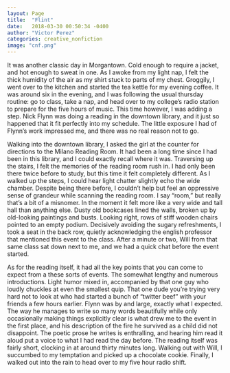 ```yaml
---
layout: Page
title:  "Flint"
date:   2018-03-30 00:50:34 -0400
author: "Victor Perez"
categories: creative_nonfiction
image: "cnf.png"
---
```

It was another classic day in Morgantown. Cold enough to require a jacket, and hot enough to sweat in one. As I awoke from my light nap, I felt the thick humidity of the air as my shirt stuck to parts of my chest. Groggily, I went over to the kitchen and started the tea kettle for my evening coffee. It was around six in the evening, and I was following the usual thursday routine: go to class, take a nap, and head over to my college’s radio station to prepare for the five hours of music. This time however, I was adding a step. Nick Flynn was doing a reading in the downtown library, and it just so happened that it fit perfectly into my schedule. The little exposure I had of Flynn’s work impressed me, and there was no real reason not to go.

Walking into the downtown library, I asked the girl at the counter for directions to the Milano Reading Room. It had been a long time since I had been in this library, and I could exactly recall where it was. Traversing up the stairs, I felt the memories of the reading room rush in. I had only been there twice before to study, but this time it felt completely different. As I walked up the steps, I could hear light chatter slightly echo the wide chamber. Despite being there before,  I couldn’t help but feel an oppressive sense of grandeur while scanning the reading room. I say “room,” but really that’s a bit of a misnomer. In the moment it felt more like a very wide and tall hall than anything else. Dusty old bookcases lined the walls, broken up by old-looking paintings and busts. Looking right, rows of stiff wooden chairs pointed to an empty podium. Decisively avoiding the sugary refreshments, I took a seat in the back row, quietly acknowledging the english professor that mentioned this event to the class. After a minute or two, Will from that same class sat down next to me, and we had a quick chat before the event started.

As for the reading itself, it had all the key points that you can come to expect from a these sorts of events. The somewhat lengthy and numerous introductions. Light humor mixed in, accompanied by that one guy who loudly chuckles at even the smallest quip. That one dude you’re trying very hard not to look at who had started a bunch of “twitter beef” with your friends a few hours earlier. Flynn was by and large, exactly what I expected. The way he manages to write so many words beautifully while only occasionally making things explicitly clear is what drew me to the event in the first place, and his description of the fire he survived as a child did not disappoint. The poetic prose he writes is enthralling, and hearing him read it aloud put a voice to what I had read the day before. The reading itself was fairly short, clocking in at around thirty minutes long. Walking out with Will, I succumbed to my temptation and picked up a chocolate cookie. Finally, I walked out into the rain to head over to my five hour radio shift.
